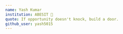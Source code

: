 ```yaml
---
name: Yash Kumar
institution: ABESIT 🚩
quote: If opportunity doesn't knock, build a door.
github_user: yash5015
---
```

